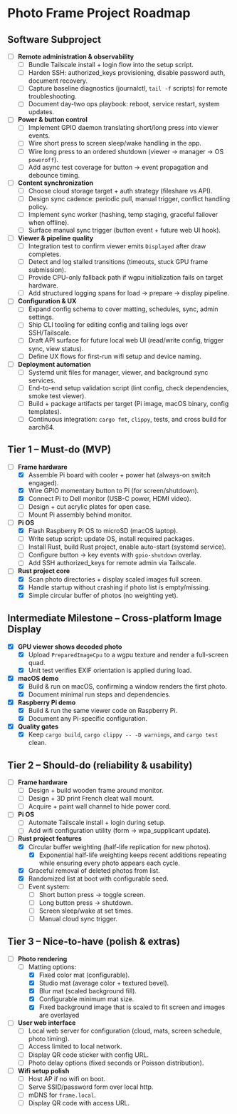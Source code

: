 # Photo Frame Project Roadmap

## Software Subproject

- [ ] **Remote administration & observability**
  - [ ] Bundle Tailscale install + login flow into the setup script.
  - [ ] Harden SSH: authorized_keys provisioning, disable password auth, document recovery.
  - [ ] Capture baseline diagnostics (journalctl, `tail -f` scripts) for remote troubleshooting.
  - [ ] Document day-two ops playbook: reboot, service restart, system updates.
- [ ] **Power & button control**
  - [ ] Implement GPIO daemon translating short/long press into viewer events.
  - [ ] Wire short press to screen sleep/wake handling in the app.
  - [ ] Wire long press to an ordered shutdown (viewer → manager → OS `poweroff`).
  - [ ] Add async test coverage for button → event propagation and debounce timing.
- [ ] **Content synchronization**
  - [ ] Choose cloud storage target + auth strategy (fileshare vs API).
  - [ ] Design sync cadence: periodic pull, manual trigger, conflict handling policy.
  - [ ] Implement sync worker (hashing, temp staging, graceful failover when offline).
  - [ ] Surface manual sync trigger (button event + future web UI hook).
- [ ] **Viewer & pipeline quality**
  - [ ] Integration test to confirm viewer emits `Displayed` after draw completes.
  - [ ] Detect and log stalled transitions (timeouts, stuck GPU frame submission).
  - [ ] Provide CPU-only fallback path if wgpu initialization fails on target hardware.
  - [ ] Add structured logging spans for load → prepare → display pipeline.
- [ ] **Configuration & UX**
  - [ ] Expand config schema to cover matting, schedules, sync, admin settings.
  - [ ] Ship CLI tooling for editing config and tailing logs over SSH/Tailscale.
  - [ ] Draft API surface for future local web UI (read/write config, trigger sync, view status).
  - [ ] Define UX flows for first-run wifi setup and device naming.
- [ ] **Deployment automation**
  - [ ] Systemd unit files for manager, viewer, and background sync services.
  - [ ] End-to-end setup validation script (lint config, check dependencies, smoke test viewer).
  - [ ] Build + package artifacts per target (Pi image, macOS binary, config templates).
  - [ ] Continuous integration: `cargo fmt`, `clippy`, tests, and cross build for aarch64.

## Tier 1 – Must-do (MVP)

- [ ] **Frame hardware**
  - [x] Assemble Pi board with cooler + power hat (always-on switch engaged).
  - [x] Wire GPIO momentary button to Pi (for screen/shutdown).
  - [x] Connect Pi to Dell monitor (USB-C power, HDMI video).
  - [ ] Design + cut acrylic plates for open case.
  - [ ] Mount Pi assembly behind monitor.
- [ ] **Pi OS**
  - [x] Flash Raspberry Pi OS to microSD (macOS laptop).
  - [ ] Write setup script: update OS, install required packages.
  - [ ] Install Rust, build Rust project, enable auto-start (systemd service).
  - [ ] Configure button → key events with `gpio-shutdown` overlay.
  - [ ] Add SSH authorized_keys for remote admin via Tailscale.
- [ ] **Rust project core**
  - [x] Scan photo directories + display scaled images full screen.
  - [x] Handle startup without crashing if photo list is empty/missing.
  - [x] Simple circular buffer of photos (no weighting yet).

## Intermediate Milestone – Cross-platform Image Display

- [x] **GPU viewer shows decoded photo**
  - [x] Upload `PreparedImageCpu` to a wgpu texture and render a full-screen quad.
  - [x] Unit test verifies EXIF orientation is applied during load.
- [x] **macOS demo**
  - [x] Build & run on macOS, confirming a window renders the first photo.
  - [x] Document minimal run steps and dependencies.
- [x] **Raspberry Pi demo**
  - [x] Build & run the same viewer code on Raspberry Pi.
  - [x] Document any Pi-specific configuration.
- [x] **Quality gates**
  - [x] Keep `cargo build`, `cargo clippy -- -D warnings`, and `cargo test` clean.

## Tier 2 – Should-do (reliability & usability)

- [ ] **Frame hardware**
  - [ ] Design + build wooden frame around monitor.
  - [ ] Design + 3D print French cleat wall mount.
  - [ ] Acquire + paint wall channel to hide power cord.
- [ ] **Pi OS**
  - [ ] Automate Tailscale install + login during setup.
  - [ ] Add wifi configuration utility (form → wpa_supplicant update).
- [ ] **Rust project features**
  - [x] Circular buffer weighting (half-life replication for new photos).
    - [x] Exponential half-life weighting keeps recent additions repeating while ensuring every photo appears each cycle.
  - [x] Graceful removal of deleted photos from list.
  - [x] Randomized list at boot with configurable seed.
  - [ ] Event system:
    - [ ] Short button press → toggle screen.
    - [ ] Long button press → shutdown.
    - [ ] Screen sleep/wake at set times.
    - [ ] Manual cloud sync trigger.

## Tier 3 – Nice-to-have (polish & extras)

- [ ] **Photo rendering**
  - [ ] Matting options:
    - [x] Fixed color mat (configurable).
    - [x] Studio mat (average color + textured bevel).
    - [x] Blur mat (scaled background fill).
    - [x] Configurable minimum mat size.
    - [x] Fixed background image that is scaled to fit screen and images are overlayed
- [ ] **User web interface**
  - [ ] Local web server for configuration (cloud, mats, screen schedule, photo timing).
  - [ ] Access limited to local network.
  - [ ] Display QR code sticker with config URL.
  - [ ] Photo delay options (fixed seconds or Poisson distribution).
- [ ] **Wifi setup polish**
  - [ ] Host AP if no wifi on boot.
  - [ ] Serve SSID/password form over local http.
  - [ ] mDNS for `frame.local`.
  - [ ] Display QR code with access URL.
